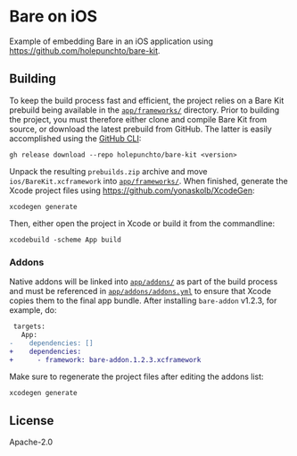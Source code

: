 # Bare on iOS

Example of embedding Bare in an iOS application using <https://github.com/holepunchto/bare-kit>.

## Building

To keep the build process fast and efficient, the project relies on a Bare Kit prebuild being available in the [`app/frameworks/`](app/frameworks) directory. Prior to building the project, you must therefore either clone and compile Bare Kit from source, or download the latest prebuild from GitHub. The latter is easily accomplished using the [GitHub CLI](https://cli.github.com):

```console
gh release download --repo holepunchto/bare-kit <version>
```

Unpack the resulting `prebuilds.zip` archive and move `ios/BareKit.xcframework` into [`app/frameworks/`](app/frameworks). When finished, generate the Xcode project files using <https://github.com/yonaskolb/XcodeGen>:

```console
xcodegen generate
```

Then, either open the project in Xcode or build it from the commandline:

```console
xcodebuild -scheme App build
```

### Addons

Native addons will be linked into [`app/addons/`](app/addons) as part of the build process and must be referenced in [`app/addons/addons.yml`](app/addons/addons.yml) to ensure that Xcode copies them to the final app bundle. After installing `bare-addon` v1.2.3, for example, do:

```diff
 targets:
   App:
-    dependencies: []
+    dependencies:
+      - framework: bare-addon.1.2.3.xcframework
```

Make sure to regenerate the project files after editing the addons list:

```console
xcodegen generate
```

## License

Apache-2.0
